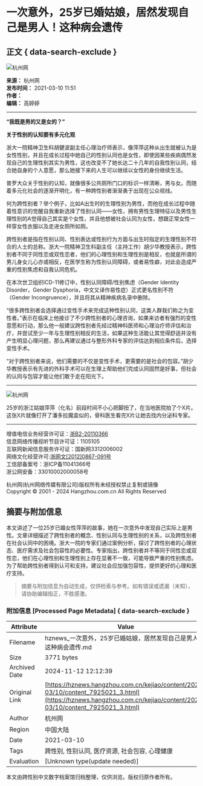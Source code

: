 # 一次意外，25岁已婚姑娘，居然发现自己是男人！这种病会遗传

## 正文 { data-search-exclude }


![杭州网](https://www.hangzhou.com.cn/templateRes/202012/03/101729/att/images/logo_hzxw2.png)

**来源：** 杭州网  
**发布时间：** 2021-03-10 11:51  
**作者：**  
**编辑：** 高婷婷  

---

**“我既是男的又是女的？”**

**关于性别的认知要有多元化观**

浙大一院精神卫生科胡健波副主任心理治疗师表示，像萍萍这种从出生就被认为是女性性别，并且在成长过程中她自己的性别认同也是女性，即使因某些疾病偶然发现自己的生理性别其实为男性，这也改变不了她长达二十几年的自我性别认同，结合她自身的个人意愿，那么她接下来的人生可以继续以女性的身份继续生活。

普罗大众关于性别的认知，就像很多公共厕所门口的标识一样清晰，男与女。而随着多元化社会的逐渐开明化，有一种跨性别者渐渐勇于出现在公众视线。

何为跨性别者？举个例子，比如A出生时的生理性别为男性，而他在成长过程中随着性意识的觉醒自我重新选择了性别认同——女性，拥有男性生理特征以及男性生理性别的A觉得自己其实是个女性，并且他想被社会认同为女性，想跟正常女性一样穿女性衣服以及走进女厕所如厕。

跨性别者是指在性别认同、性别表达或性别行为方面与出生时指定的生理性别不符合的人士的总称。浙大一院精神卫生科副主任（主持工作）胡少华教授表示，跨性别者不同于同性恋或双性恋者，他们的心理性别和生理性别是相反，也就是所谓的男儿身女儿心亦或相反，在医学生称为性别认同障碍，或者易性癖，对此会造成严重的性别焦虑和自我认同危机。

在本次世卫组织ICD-11修订中，性别认同障碍/性别焦虑（Gender Identity Disorder，Gender Dysphoria，中文又译作易性症）正式更名性别不符（Gender Incongruence），并且将其从精神疾病名录中删除。

“很多跨性别者会选择通过变性手术来完成这种性别认同，这类人群我们称之为变性者。”表示在临床上他接诊了不少跨性别者的心理咨询，如果来访者有强烈的变性意愿和行动，那么他一般建议跨性别者先经过精神科医师和心理治疗师评估和治疗，并尝试至少一年与生理性别相反的生活，如果这种生活能让其觉得舒适并没有产生明显心理问题，那么再建议通过与整形外科专家的评估达到相应条件后，选择变性手术。

“对于跨性别者来说，他们需要的不仅是变性手术，更需要的是社会的包容。”胡少华教授表示有先进的外科手术可以在生理上帮助他们完成认同固然是好事，但社会的认同与包容才能让他们敢于走在阳光下。

---

![杭州网](https://www.hangzhou.com.cn/extra/js/hzwlogo.jpg)

25岁的浙江姑娘萍萍（化名）前段时间不小心把脚扭了，在当地医院拍了个X片。这张X片就像打开了潘多拉魔盒似的，骨科医生看完X片让她去找内分泌科专家。

---

增值电信业务经营许可证：[浙B2-20110366](http://www.miibeian.gov.cn/)  
信息网络传播视听节目许可证：1105105  
互联网新闻信息服务许可证：国新网3312006002  
网络文化经营许可:[浙网文[2012]0867-091号](http://www.hangzhou.com.cn/extra/images/zwwjyxkz.jpg)  
工信部备案号：浙ICP备11041366号  
浙公网安备：33010002000058号  

杭州网(杭州网络传媒有限公司)版权所有未经授权禁止复制或镜像  
Copyright © 2001 - 2024 Hangzhou.com.cn All Rights Reserved  
<!-- tcd_original_link https://hznews.hangzhou.com.cn/kejiao/content/2021-03/10/content_7925021_3.html -->
## 摘要与附加信息

<!-- tcd_abstract -->
本文讲述了一位25岁已婚女性萍萍的故事，她在一次意外中发现自己实际上是男性。文章详细描述了跨性别者的概念、性别认同与生理性别的关系，以及跨性别者在社会认同中的困境。浙大一院的专家们通过案例分析，探讨了跨性别者的心理状态、医疗需求及社会包容性的必要性。专家指出，跨性别者并不等同于同性恋或双性恋，他们在心理性别和生理性别上存在显著不一致，可能导致严重的性别焦虑。为了帮助跨性别者得到认可和支持，建议社会应加强包容性，提供更好的心理和医疗支持。
<!-- tcd_abstract_end -->

> 摘要与附加信息为自动生成，仅供检索与参考。如有错误或遗漏（未知），请协助编辑指正，不胜感激。

### 附加信息 [Processed Page Metadata] { data-search-exclude }

| Attribute       | Value                                  |
|-----------------|----------------------------------------|
| Filename        | hznews_一次意外，25岁已婚姑娘，居然发现自己是男人！这种病会遗传.md                             |
| Size            | 3771 bytes                           |
| Archived Date   | 2024-11-12 12:12:39                             |
| Original Link   | [https://hznews.hangzhou.com.cn/kejiao/content/2021-03/10/content_7925021_3.html](https://hznews.hangzhou.com.cn/kejiao/content/2021-03/10/content_7925021_3.html)                       |
| Author          | 杭州网                               |
| Region          | 中国大陆                               |
| Date            | 2021-03-10                                 |
| Tags            | 跨性别, 性别认同, 医疗资源, 社会包容, 心理健康                                 |
| Evaluation            | [Unknown type(update needed)]                                 |
<!-- tcd_table_end -->

本文由跨性别中文数字档案馆归档整理，仅供浏览。版权归原作者所有。
